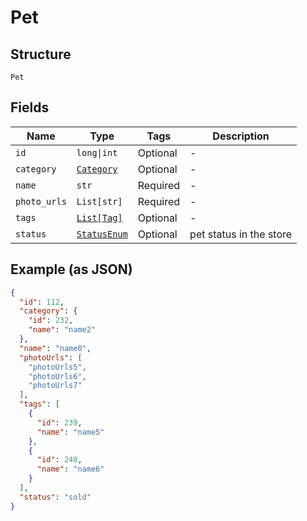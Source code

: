 
# Pet

## Structure

`Pet`

## Fields

| Name | Type | Tags | Description |
|  --- | --- | --- | --- |
| `id` | `long\|int` | Optional | - |
| `category` | [`Category`](../../doc/models/category.md) | Optional | - |
| `name` | `str` | Required | - |
| `photo_urls` | `List[str]` | Required | - |
| `tags` | [`List[Tag]`](../../doc/models/tag.md) | Optional | - |
| `status` | [`StatusEnum`](../../doc/models/status-enum.md) | Optional | pet status in the store |

## Example (as JSON)

```json
{
  "id": 112,
  "category": {
    "id": 232,
    "name": "name2"
  },
  "name": "name0",
  "photoUrls": [
    "photoUrls5",
    "photoUrls6",
    "photoUrls7"
  ],
  "tags": [
    {
      "id": 239,
      "name": "name5"
    },
    {
      "id": 240,
      "name": "name6"
    }
  ],
  "status": "sold"
}
```

